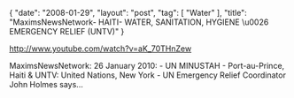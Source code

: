 {
   "date": "2008-01-29",
   "layout": "post",
   "tag": [
      "Water"
   ],
   "title": "MaximsNewsNetwork- HAITI- WATER, SANITATION, HYGIENE \u0026 EMERGENCY RELIEF (UNTV)"
}

http://www.youtube.com/watch?v=aK_70THnZew  

MaximsNewsNetwork: 26 January 2010: - UN MINUSTAH - Port-au-Prince, Haiti & UNTV: United Nations, New York - UN Emergency Relief Coordinator John Holmes says...